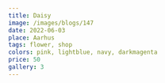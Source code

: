 ```yaml
---
title: Daisy
image: /images/blogs/147
date: 2022-06-03
place: Aarhus
tags: flower, shop
colors: pink, lightblue, navy, darkmagenta
price: 50
gallery: 3
---
```

